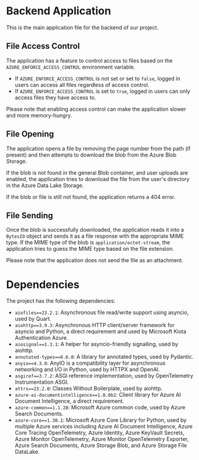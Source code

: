 # Backend Application

This is the main application file for the backend of our project.

## File Access Control

The application has a feature to control access to files based on the `AZURE_ENFORCE_ACCESS_CONTROL` environment variable.

- If `AZURE_ENFORCE_ACCESS_CONTROL` is not set or set to `false`, logged in users can access all files regardless of access control.
- If `AZURE_ENFORCE_ACCESS_CONTROL` is set to `true`, logged in users can only access files they have access to.

Please note that enabling access control can make the application slower and more memory-hungry.

## File Opening

The application opens a file by removing the page number from the path (if present) and then attempts to download the blob from the Azure Blob Storage.

If the blob is not found in the general Blob container, and user uploads are enabled, the application tries to download the file from the user's directory in the Azure Data Lake Storage.

If the blob or file is still not found, the application returns a 404 error.

## File Sending

Once the blob is successfully downloaded, the application reads it into a `BytesIO` object and sends it as a file response with the appropriate MIME type. If the MIME type of the blob is `application/octet-stream`, the application tries to guess the MIME type based on the file extension.

Please note that the application does not send the file as an attachment.

# Dependencies

The project has the following dependencies:

- `aiofiles==23.2.1`: Asynchronous file read/write support using asyncio, used by Quart.
- `aiohttp==3.9.3`: Asynchronous HTTP client/server framework for asyncio and Python, a direct requirement and used by Microsoft Kiota Authentication Azure.
- `aiosignal==1.3.1`: A helper for asyncio-friendly signalling, used by aiohttp.
- `annotated-types==0.6.0`: A library for annotated types, used by Pydantic.
- `anyio==4.3.0`: AnyIO is a compatibility layer for asynchronous networking and I/O in Python, used by HTTPX and OpenAI.
- `asgiref==3.7.2`: ASGI reference implementation, used by OpenTelemetry Instrumentation ASGI.
- `attrs==23.2.0`: Classes Without Boilerplate, used by aiohttp.
- `azure-ai-documentintelligence==1.0.0b2`: Client library for Azure AI Document Intelligence, a direct requirement.
- `azure-common==1.1.28`: Microsoft Azure common code, used by Azure Search Documents.
- `azure-core==1.30.1`: Microsoft Azure Core Library for Python, used by multiple Azure services including Azure AI Document Intelligence, Azure Core Tracing OpenTelemetry, Azure Identity, Azure KeyVault Secrets, Azure Monitor OpenTelemetry, Azure Monitor OpenTelemetry Exporter, Azure Search Documents, Azure Storage Blob, and Azure Storage File DataLake.

